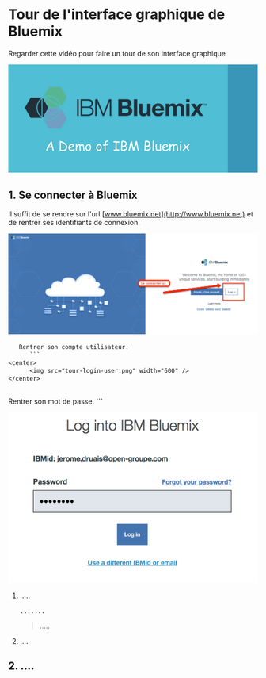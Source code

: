 # Tour de l'interface graphique de Bluemix

Regarder cette vidéo pour faire un tour de son interface graphique
<center>
      <a href="https://youtu.be/gq5MvY1nNOM"><img src="youtube-tour.png" width="600" /></a>
   </center>

>

## 1. Se connecter à Bluemix

Il suffit de se rendre sur l'url [www.bluemix.net](http://www.bluemix.net) et de rentrer ses identifiants de connexion.

<center>
      <img src="tour-login.png" width="600" />
</center>


```
   Rentrer son compte utilisateur.
      ```
<center>
      <img src="tour-login-user.png" width="600" />
</center>


```
   Rentrer son mot de passe.
      ```
<center>
      <img src="tour-login-pwd.png" width="600" />
</center>



1. .....

   ```
   .......
   ```

   > .....

1. ....

## 2. ....

